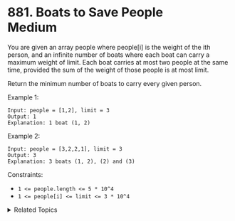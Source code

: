 # 881. Boats to Save People<br> Medium

You are given an array people where people[i] is the weight of the ith person, and an infinite number of boats where each boat can carry a maximum weight of limit. Each boat carries at most two people at the same time, provided the sum of the weight of those people is at most limit.

Return the minimum number of boats to carry every given person.

Example 1:

```
Input: people = [1,2], limit = 3
Output: 1
Explanation: 1 boat (1, 2)
```

Example 2:

```
Input: people = [3,2,2,1], limit = 3
Output: 3
Explanation: 3 boats (1, 2), (2) and (3)
```

Constraints:

- `1 <= people.length <= 5 * 10^4`
- `1 <= people[i] <= limit <= 3 * 10^4`

<details>

<summary> Related Topics </summary>

-   `Greedy`
-   `Two Pointer`

</details>
